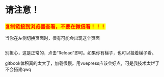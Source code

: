 # 请注意！

### <mark style="color:red;">复制链接到浏览器查看，不要在微信看！！！</mark>

当你在左侧切换页面时，很有可能会出现这个页面

<figure><img src="https://cdn.staticaly.com/gh/clearng/klyme-api-img@main/65e48f615b9340d47a6b879d44921f2.njebex435tc.webp" alt=""><figcaption></figcaption></figure>

别担心，这是正常的，点击“Reload”即可。如果你有梯子，也可以挂着梯子看。

gitbook体积真的太大了，加载很慢。用vuepress应该会好点，可是我技术太烂了不会搭建qwq
